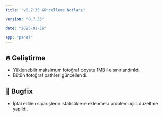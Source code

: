 ```yaml
---
title: "v0.7.35 Güncelleme Notları"

version: "0.7.35"

date: "2025-01-16"

app: "panel"
---
```

## 🔥 Geliştirme

- Yüklenebilir maksimum fotoğraf boyutu 1MB ile sınırlandırıldı.
- Bütün fotoğraf pathleri güncellendi.


## 🐛 Bugfix

- İptal edilen siparişlerin istatistiklere eklenmesi problemi için düzeltme yapıldı.
